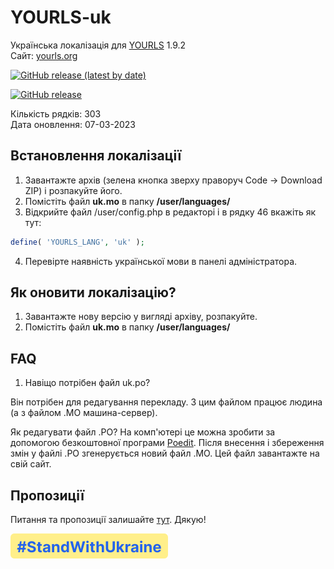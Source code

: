 ﻿# YOURLS-uk

Українська локалізація для [YOURLS](https://github.com/YOURLS/YOURLS) 1.9.2<br>
Сайт: [yourls.org](https://yourls.org/)

[![GitHub release (latest by date)](https://img.shields.io/github/v/release/pekarskyi/YOURLS-uk?style=for-the-badge)](https://GitHub.com/pekarskyi/YOURLS-uk/releases/)

[![GitHub release](https://img.shields.io/github/release/Naereen/StrapDown.js.svg)](https://GitHub.com/pekarskyi/YOURLS-uk/releases/)


Кількість рядків: 303<br>
Дата оновлення: 07-03-2023

## Встановлення локалізації

1. Завантажте архів (зелена кнопка зверху праворуч Code -> Download ZIP) і розпакуйте його.
2. Помістіть файл <strong>uk.mo</strong> в папку <strong>/user/languages/</strong>
3. Відкрийте файл /user/config.php в редакторі і в рядку 46 вкажіть як тут:

```php
define( 'YOURLS_LANG', 'uk' );
```
4. Перевірте наявність української мови в панелі адміністратора.

## Як оновити локалізацію?

1. Завантажте нову версію у вигляді архіву, розпакуйте.
2. Помістіть файл <strong>uk.mo</strong> в папку <strong>/user/languages/</strong>

## FAQ

1. Навіщо потрібен файл uk.po?

Він потрібен для редагування перекладу. З цим файлом працює людина (а з файлом .MO машина-сервер). 

Як редагувати файл .PO?
На комп'ютері це можна зробити за допомогою безкоштовної програми [Poedit](http://www.poedit.net/).
Після внесення і збереження змін у файлі .PO згенерується новий файл .MO. Цей файл завантажте на свій сайт.

## Пропозиції

Питання та пропозиції залишайте [тут](https://github.com/Dizer7/YOURLS-uk/issues). Дякую!

[![Stand With Ukraine](https://raw.githubusercontent.com/vshymanskyy/StandWithUkraine/main/badges/StandWithUkraine.svg)](https://sitex.me/standwithukraine)
